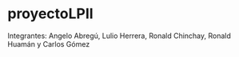 # proyectoLPII
Integrantes: Angelo Abregú, Lulio Herrera, Ronald Chinchay, Ronald Huamán y Carlos Gómez

